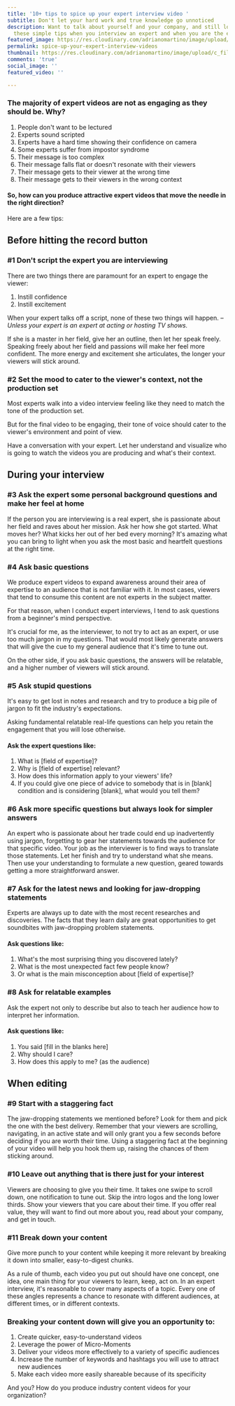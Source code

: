 ```yaml
---
title: '10+ tips to spice up your expert interview video '
subtitle: Don't let your hard work and true knowledge go unnoticed
description: Want to talk about yourself and your company, and still look cool? Follow
  these simple tips when you interview an expert and when you are the expert
featured_image: https://res.cloudinary.com/adrianomartino/image/upload/c_limit,q_60,w_1500/adrianomartinocom/Adriano_Martino_Hey.jpg
permalink: spice-up-your-expert-interview-videos
thumbnail: https://res.cloudinary.com/adrianomartino/image/upload/c_fill,g_xy_center,h_325,q_60,w_650/adrianomartinocom/Adriano_Martino_Hey.jpg
comments: 'true'
social_image: ''
featured_video: ''

---
```


### The majority of expert videos are not as engaging as they should be. Why?

1.  People don't want to be lectured
2.  Experts sound scripted
3.  Experts have a hard time showing their confidence on camera
4.  Some experts suffer from impostor syndrome
5.  Their message is too complex
6.  Their message falls flat or doesn't resonate with their viewers
7.  Their message gets to their viewer at the wrong time
8.  Their message gets to their viewers in the wrong context

 
#### So, how can you produce attractive expert videos that move the needle in the right direction?

Here are a few tips:

## Before hitting the record button

### **#1 Don't script the expert you are interviewing**

There are two things there are paramount for an expert to engage the viewer:

1.  Instill confidence
2.  Instill excitement

When your expert talks off a script, none of these two things will happen. _–Unless your expert is an expert at acting or hosting TV shows._

If she is a master in her field, give her an outline, then let her speak freely.
Speaking freely about her field and passions will make her feel more confident.
The more energy and excitement she articulates, the longer your viewers will stick around.

### #2 Set the mood to cater to the viewer's context, not the production set

Most experts walk into a video interview feeling like they need to match the tone of the production set.

But for the final video to be engaging, their tone of voice should cater to the viewer's environment and point of view.

Have a conversation with your expert. Let her understand and visualize who is going to watch the videos you are producing and what's their context.

  
## During your interview

### #3 Ask the expert some personal background questions and make her feel at home

If the person you are interviewing is a real expert, she is passionate about her field and raves about her mission. Ask her how she got started. What moves her? What kicks her out of her bed every morning? It's amazing what you can bring to light when you ask the most basic and heartfelt questions at the right time.

### #4 Ask basic questions

We produce expert videos to expand awareness around their area of expertise to an audience that is not familiar with it. In most cases, viewers that tend to consume this content are not experts in the subject matter.

For that reason, when I conduct expert interviews, I tend to ask questions from a beginner's mind perspective.

It's crucial for me, as the interviewer, to not try to act as an expert, or use too much jargon in my questions. That would most likely generate answers that will give the cue to my general audience that it's time to tune out.

On the other side, if you ask basic questions, the answers will be relatable, and a higher number of viewers will stick around.

  

### #5 Ask stupid questions

It's easy to get lost in notes and research and try to produce a big pile of jargon to fit the industry's expectations.

Asking fundamental relatable real-life questions can help you retain the engagement that you will lose otherwise.

#### Ask the expert questions like:
1.  What is [field of expertise]?
2.  Why is [field of expertise] relevant?
3.  How does this information apply to your viewers' life?
4.  If you could give one piece of advice to somebody that is in [blank] condition and is considering [blank], what would you tell them?


### #6 Ask more specific questions but always look for simpler answers
An expert who is passionate about her trade could end up inadvertently using jargon, forgetting to gear her statements towards the audience for that specific video. Your job as the interviewer is to find ways to translate those statements. Let her finish and try to understand what she means. Then use your understanding to formulate a new question, geared towards getting a more straightforward answer.

### #7 Ask for the latest news and looking for jaw-dropping statements
Experts are always up to date with the most recent researches and discoveries. The facts that they learn daily are great opportunities to get soundbites with jaw-dropping problem statements.

#### Ask questions like:

1.  What's the most surprising thing you discovered lately?
2.  What is the most unexpected fact few people know?
3.   Or what is the main misconception about [field of expertise]?

### #8 Ask for relatable examples

Ask the expert not only to describe but also to teach her audience how to interpret her information.

#### Ask questions like:

1.  You said [fill in the blanks here]
2. Why should I care?
3.  How does this apply to me? (as the audience)


## When editing

### #9 Start with a staggering fact
The jaw-dropping statements we mentioned before? Look for them and pick the one with the best delivery. Remember that your viewers are scrolling, navigating, in an active state and will only grant you a few seconds before deciding if you are worth their time. Using a staggering fact at the beginning of your video will help you hook them up, raising the chances of them sticking around.

### #10 Leave out anything that is there just for your interest
Viewers are choosing to give you their time. It takes one swipe to scroll down, one notification to tune out. Skip the intro logos and the long lower thirds. Show your viewers that you care about their time. If you offer real value, they will want to find out more about you, read about your company, and get in touch.

###  #11 Break down your content
Give more punch to your content while keeping it more relevant by breaking it down into smaller, easy-to-digest chunks.


As a rule of thumb, each video you put out should have one concept, one idea, one main thing for your viewers to learn, keep, act on. In an expert interview, it's reasonable to cover many aspects of a topic. Every one of these angles represents a chance to resonate with different audiences, at different times, or in different contexts.

### Breaking your content down will give you an opportunity to:

1.  Create quicker, easy-to-understand videos
2.  Leverage the power of Micro-Moments
3.  Deliver your videos more effectively to a variety of specific audiences
4.  Increase the number of keywords and hashtags you will use to attract new audiences
5.  Make each video more easily shareable because of its specificity
  

And you? How do you produce industry content videos for your organization?